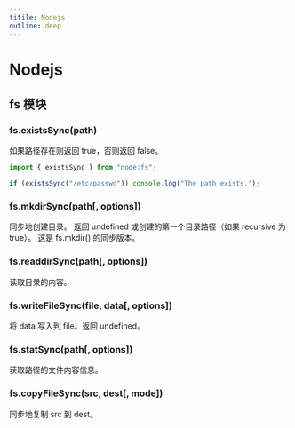 ```yaml
---
titile: Nodejs
outline: deep
---
```


# Nodejs

## fs 模块

### fs.existsSync(path)

如果路径存在则返回 true，否则返回 false。

```js
import { existsSync } from "node:fs";

if (existsSync("/etc/passwd")) console.log("The path exists.");
```

### fs.mkdirSync(path[, options])

同步地创建目录。 返回 undefined 或创建的第一个目录路径（如果 recursive 为 true）。 这是 fs.mkdir() 的同步版本。

### fs.readdirSync(path[, options])

读取目录的内容。

### fs.writeFileSync(file, data[, options])

将 data 写入到 file。返回 undefined。

### fs.statSync(path[, options])

获取路径的文件内容信息。

### fs.copyFileSync(src, dest[, mode])

同步地复制 src 到 dest。
